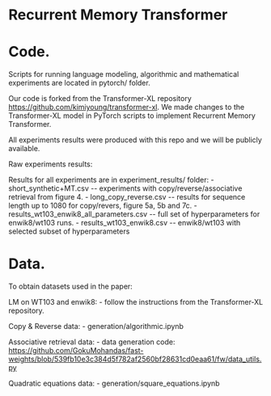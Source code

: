 # Recurrent Memory Transformer

# Code. 

Scripts for running language modeling, algorithmic and mathematical experiments are located in pytorch/ folder.

Our code is forked from the Transformer-XL repository https://github.com/kimiyoung/transformer-xl.
We made changes to the Transformer-XL model in PyTorch scripts to implement Recurrent Memory Transformer.

All experiments results were produced with this repo and we will be publicly available.

Raw experiments results:

Results for all experiments are in experiment_results/ folder:
    - short_synthetic+MT.csv -- experiments with copy/reverse/associative retrieval from figure 4.
    - long_copy_reverse.csv -- results for sequence length up to 1080 for copy/revers, figure 5a, 5b and 7c.
    - results_wt103_enwik8_all_parameters.csv -- full set of hyperparameters for enwik8/wt103 runs.
    - results_wt103_enwik8.csv -- enwik8/wt103 with selected subset of hyperparameters


# Data.

To obtain datasets used in the paper:

LM on WT103 and enwik8:
    - follow the instructions from the Transformer-XL repository.

Copy & Reverse data:
    - generation/algorithmic.ipynb
    
Associative retrieval data:
    - data generation code: https://github.com/GokuMohandas/fast-weights/blob/539fb10e3c384d5f782af2560bf28631cd0eaa61/fw/data_utils.py

Quadratic equations data:
    - generation/square_equations.ipynb